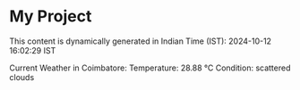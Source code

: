 # My Project

This content is dynamically generated in Indian Time (IST): 2024-10-12 16:02:29 IST


Current Weather in Coimbatore:
Temperature: 28.88 °C
Condition: scattered clouds
